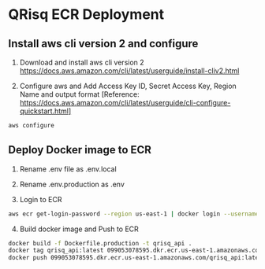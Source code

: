 # QRisq ECR Deployment

## Install aws cli version 2 and configure
1. Download and install aws cli version 2
https://docs.aws.amazon.com/cli/latest/userguide/install-cliv2.html

2. Configure aws and Add Access Key ID, Secret Access Key, Region Name and output format [Reference: https://docs.aws.amazon.com/cli/latest/userguide/cli-configure-quickstart.html]
```sh
aws configure
```

## Deploy Docker image to ECR
1. Rename .env file as .env.local

2. Rename .env.production as .env

3. Login to ECR
```sh
aws ecr get-login-password --region us-east-1 | docker login --username AWS --password-stdin 099053078595.dkr.ecr.us-east-1.amazonaws.com
```

4. Build docker image and Push to ECR
```sh
docker build -f Dockerfile.production -t qrisq_api .
docker tag qrisq_api:latest 099053078595.dkr.ecr.us-east-1.amazonaws.com/qrisq_api:latest
docker push 099053078595.dkr.ecr.us-east-1.amazonaws.com/qrisq_api:latest
```